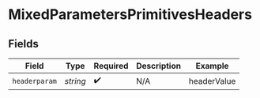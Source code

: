 # MixedParametersPrimitivesHeaders


## Fields

| Field              | Type               | Required           | Description        | Example            |
| ------------------ | ------------------ | ------------------ | ------------------ | ------------------ |
| `headerparam`      | *string*           | :heavy_check_mark: | N/A                | headerValue        |